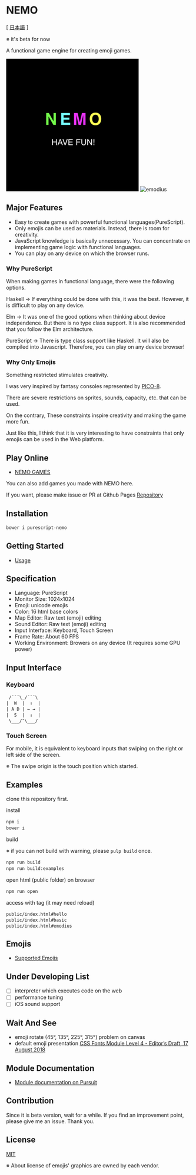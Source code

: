 # NEMO

[ [日本語](README.ja.md) ]

※ it's beta for now

A functional game engine for creating emoji games.

![nemo](nemo.png)
![emodius](https://opyapeus.github.io/nemo/img/emodius-half.gif)

## Major Features

- Easy to create games with powerful functional languages ​​(PureScript).
- Only emojis can be used as materials. Instead, there is room for creativity.
- JavaScript knowledge is basically unnecessary. You can concentrate on implementing game logic with functional languages.
- You can play on any device on which the browser runs.

### Why PureScript

When making games in functional language, there were the following options.

Haskell ->
If everything could be done with this, it was the best.
However, it is difficult to play on any device.

Elm ->
It was one of the good options when thinking about device independence.
But there is no type class support.
It is also recommended that you follow the Elm architecture.

PureScript ->
There is type class support like Haskell.
It will also be compiled into Javascript.
Therefore, you can play on any device browser!

### Why Only Emojis

Something restricted stimulates creativity.

I was very inspired by fantasy consoles represented by [PICO-8](https://www.lexaloffle.com/pico-8.php).

There are severe restrictions on sprites, sounds, capacity, etc. that can be used.

On the contrary, These constraints inspire creativity and making the game more fun.

Just like this, I think that it is very interesting to have constraints that only emojis can be used in the Web platform.

## Play Online

- [NEMO GAMES](https://opyapeus.github.io/nemo/index.html)

You can also add games you made with NEMO here.

If you want, please make issue or PR at Github Pages [Repository](https://github.com/opyapeus/nemo)

## Installation

```sh
bower i purescript-nemo
```

## Getting Started

- [Usage](docs/usage.md)

## Specification

- Language: PureScript
- Monitor Size: 1024x1024
- Emoji: unicode emojis
- Color: 16 html base colors
- Map Editor: Raw text (emoji) editing
- Sound Editor: Raw text (emoji) editing
- Input Interface: Keyboard, Touch Screen
- Frame Rate: About 60 FPS
- Working Environment: Browers on any device (It requires some GPU power)

## Input Interface

### Keyboard

```plain
 /¯¯¯\_/¯¯¯\
|  W  |  ↑  |
| A D | ← → |
|  S  |  ↓  |
 \___/¯\___/
 ```

### Touch Screen

For mobile, it is equivalent to keyboard inputs that swiping on the right or left side of the screen.

※ The swipe origin is the touch position which started.

## Examples

clone this repository first.

install

```sh
npm i
bower i
```

build

※ if you can not build with warning, please ```pulp build``` once.

```sh
npm run build
npm run build:examples
```

open html (public folder) on browser

```sh
npm run open
```

access with tag (it may need reload)

```url
public/index.html#hello
public/index.html#basic
public/index.html#emodius
```

## Emojis

- [Supported Emojis](docs/emoji.md)

## Under Developing List

- [ ] interpreter which executes code on the web
- [ ] performance tuning
- [ ] iOS sound support

## Wait And See

- emoji rotate (45°, 135°, 225°, 315°) problem on canvas
- default emoji presentation [CSS Fonts Module Level 4 - Editor’s Draft, 17 August 2018](https://drafts.csswg.org/css-fonts-4/#font-variant-emoji-prop)

## Module Documentation

- [Module documentation on Pursuit](https://pursuit.purescript.org/packages/purescript-nemo/)

## Contribution

Since it is beta version, wait for a while.
If you find an improvement point, please give me an issue.
Thank you.

## License

[MIT](LICENSE)

※ About license of emojis' graphics are owned by each vendor.